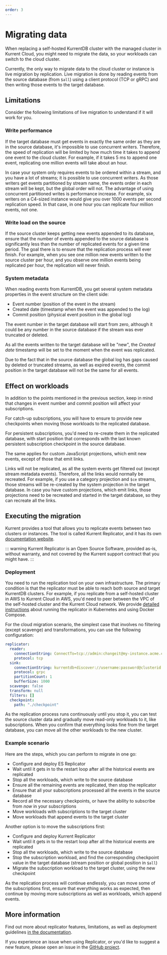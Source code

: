 ```yaml
---
order: 3
---
```


# Migrating data

When replacing a self-hosted KurrentDB cluster with the managed cluster in Kurrent Cloud, you might need to migrate the data, so your workloads can switch to the cloud cluster.

Currently, the only way to migrate data to the cloud cluster or instance is live migration by replication. Live migration is done by reading events from the source database (from `$all`) using a client protocol (TCP or gRPC) and then writing those events to the target database.

## Limitations

Consider the following limitations of live migration to understand if it will work for you.

### Write performance

If the target database must get events in exactly the same order as they are in the source database, it's impossible to use concurrent writers. Therefore, the speed of replication will be limited by how much time it takes to append one event to the cloud cluster. For example, if it takes 5 ms to append one event, replicating one million events will take about an hour.

In case your system only requires events to be ordered within a stream, and you have a lot of streams; it is possible to use concurrent writers. As those writers get events partitioned by stream name, the events order in each stream will be kept, but the global order will not. The advantage of using concurrent partitioned writes is performance increase. For example, six writers on a C4-sized instance would give you over 1000 events per second replication speed. In that case, in one hour you can replicate four million events, not one.

### Write load on the source

If the source cluster keeps getting new events appended to its database, ensure that the number of events appended to the source database is significantly less than the number of replicated events for a given time period. The goal there is to ensure that the replication process will ever finish. For example, when you see one million new events written to the source cluster per hour, and you observe one million events being replicated per hour, the replication will never finish.

### System metadata

When reading events from KurrentDB, you get several system metadata properties in the event structure on the client side:

- Event number (position of the event in the stream)
- Created date (timestamp when the event was appended to the log)
- Commit position (physical event position in the global log)

The event number in the target database will start from zero, although it could be any number in the source database if the stream was ever truncated or deleted.

As all the events written to the target database will be "new", the _Created date_ timestamp will be set to the moment when the event was replicated.

Due to the fact that in the source database the global log has gaps caused by deleted or truncated streams, as well as expired events, the commit position in the target database will not be the same for all events.

## Effect on workloads

In addition to the points mentioned in the previous section, keep in mind that changes in event number and commit position will affect your subscriptions.

For catch-up subscriptions, you will have to ensure to provide new checkpoints when moving those workloads to the replicated database.

For persistent subscriptions, you'd need to re-create them in the replicated database, with start position that corresponds with the last known persistent subscription checkpoint in the source database.

The same applies for custom JavaScript projections, which emit new events, except of those that emit links.

Links will not be replicated, as all the system events get filtered out (except stream metadata events). Therefore, all the links would normally be recreated. For example, if you use a category projection and `$ce` streams, those streams will be re-created by the system projection in the target database. In case you have custom projections, which emit links, those projections need to be recreated and started in the target database, so they can recreate all the links.

## Executing the migration

Kurrent provides a tool that allows you to replicate events between two clusters or instances. The tool is called Kurrent Replicator, and it has its own [documentation website](https://replicator.eventstore.org).

::: warning
Kurrent Replicator is an Open Source Software, provided as-is, without warranty, and not covered by the Kurrent support contract that you might have.
:::

### Deployment

You need to run the replication tool on your own infrastructure. The primary condition is that the replicator must be able to reach both source and target KurrentDB clusters. For example, if you replicate from a self-hosted cluster in AWS to Kurrent Cloud in AWS, you'd need to peer between the VPC of the self-hosted cluster and the Kurrent Cloud network. We provide [detailed instructions](https://replicator.eventstore.org/docs/deployment/) about running the replicator in Kubernetes and using Docker Compose.

For the cloud migration scenario, the simplest case that involves no filtering (except scavenge) and transformations, you can use the following configuration:

```yaml
replicator:
  reader:
    connectionString: ConnectTo=tcp://admin:changeit@my-instance.acme.company:1113; HeartBeatTimeout=500; UseSslConnection=false;
    protocol: tcp
  sink:
    connectionString: kurrentdb+discover://username:password@clusterid.mesdb.eventstore.cloud:2113
    protocol: grpc
    partitionCount: 1
    bufferSize: 1000
  scavenge: false
  transform: null
  filters: []
  checkpoint:
    path: "./checkpoint"
```

As the replication process runs continuously until you stop it, you can test the source cluster data and gradually move read-only workloads to it, like subscriptions. When you confirm that everything looks fine from the target database, you can move all the other workloads to the new cluster.

### Example scenario

Here are the steps, which you can perform to migrate in one go:

- Configure and deploy ES Replicator
- Wait until it gets in to the restart loop after all the historical events are replicated
- Stop all the workloads, which write to the source database
- Ensure all the remaining events are replicated, then stop the replicator
- Ensure that all your subscriptions processed all the events in the source database
- Record all the necessary checkpoints, or have the ability to subscribe from _now_ in your subscriptions
- Move workloads with subscriptions to the target cluster
- Move workloads that append events to the target cluster

Another option is to move the subscriptions first:

- Configure and deploy Kurrent Replicator
- Wait until it gets in to the restart loop after all the historical events are replicated
- Stop all the workloads, which write to the source database
- Stop the subscription workload, and find the corresponding checkpoint value in the target database (stream position or global position in `$all`)
- Migrate the subscription workload to the target cluster, using the new checkpoint

As the replication process will continue endlessly, you can move some of the subscriptions first, ensure that everything works as expected, then continue by moving more subscriptions as well as workloads, which append events.

## More information

Find out more about replicator features, limitations, as well as deployment guidelines [in the documentation](https://replicator.eventstore.org).

If you experience an issue when using Replicator, or you'd like to suggest a new feature, please open an issue in the [GitHub project](https://github.com/kurrent-io/replicator).
